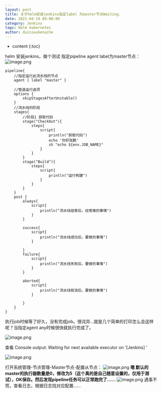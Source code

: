 ```yaml
---
layout: post
title: 关于helm安装jenkins指定label 为master节点Waiting.
date: 2021-04-19 04:00:00
category: Jenkins
tags: Helm kubernetes
author: duiniwukenaihe
---
```

* content
{:toc}


helm 安装jenkins，做个测试 指定pipeline agent  label为master节点：
![image.png](https://cdn.nlark.com/yuque/0/2021/png/2505271/1618824140147-439080a2-0b6e-4226-845d-214db00cdfe5.png#clientId=ubed6188c-8af5-4&from=paste&height=281&id=u0e2a5d51&margin=%5Bobject%20Object%5D&name=image.png&originHeight=281&originWidth=1200&originalType=binary&size=24047&status=done&style=none&taskId=ucfe24a5b-004f-4e2a-8a30-8a53a4b6dd1&width=1200)
```
pipeline{
    //指定运行此流水线的节点
    agent { label "master" }
    
    //管道运行选项
    options {
        skipStagesAfterUnstable()
    }
    //流水线的阶段
    stages{
        //阶段1 获取代码
        stage("CheckOut"){
            steps{
                script{
                    println("获取代码")
                    echo '你好张鹏'
                    sh "echo ${env.JOB_NAME}"
                }
            }
        }
        stage("Build"){
            steps{
                script{
                    println("运行构建")
                }
            }
        }
    }
    post {
        always{
            script{
                println("流水线结束后，经常做的事情")
            }
        }
        
        success{
            script{
                println("流水线成功后，要做的事情")
            }
        
        }
        failure{
            script{
                println("流水线失败后，要做的事情")
            }
        }
        
        aborted{
            script{
                println("流水线取消后，要做的事情")
            }
        
        }
    }
}

```
执行job时候等了好久，没有完成job。很诧异...就是几个简单的打印怎么会这样呢？当指定agent any时候很快就执行完成了。



![image.png](https://cdn.nlark.com/yuque/0/2021/png/2505271/1618824252213-9238b404-192b-40a2-9d5b-42f3a9055b15.png#clientId=ubed6188c-8af5-4&from=paste&height=340&id=uaacdeb75&margin=%5Bobject%20Object%5D&name=image.png&originHeight=340&originWidth=634&originalType=binary&size=30885&status=done&style=none&taskId=ud61f79d5-8cc8-45fc-b8a8-5e25254aa9a&width=634)


查看 Console output:  Waiting for next available executor on ‘[Jenkins] ’




![image.png](https://cdn.nlark.com/yuque/0/2021/png/2505271/1618824382709-a5f8e18a-ee76-490d-bb3f-b4e25c44f688.png#clientId=ubed6188c-8af5-4&from=paste&height=694&id=uda3c204e&margin=%5Bobject%20Object%5D&name=image.png&originHeight=694&originWidth=1505&originalType=binary&size=78566&status=done&style=none&taskId=u850c6462-d15f-4c7f-9d41-d5d671c299f&width=1505)




打开系统管理-节点管理-Master节点-配置从节点：
![image.png](https://cdn.nlark.com/yuque/0/2021/png/2505271/1618824392526-a00f1f36-0ffa-42cb-9c4e-b590a3ebdfe3.png#clientId=ubed6188c-8af5-4&from=paste&height=709&id=u0319b30b&margin=%5Bobject%20Object%5D&name=image.png&originHeight=709&originWidth=1695&originalType=binary&size=66196&status=done&style=none&taskId=u586d97fe-75b9-4cd8-9bbd-457d25b9a41&width=1695)
**嗯 默认的master的执行器数量是0，修改为5（这个真的是自己随意设置的，仅用于测试），OK保存。然后发现pipeline任务可以正常跑完了......**
![image.png](https://cdn.nlark.com/yuque/0/2021/png/2505271/1618824459805-3b66de70-ab0f-4b16-ac40-3f75b162b1ab.png#clientId=ubed6188c-8af5-4&from=paste&height=749&id=ua1d0ea7a&margin=%5Bobject%20Object%5D&name=image.png&originHeight=749&originWidth=1336&originalType=binary&size=95993&status=done&style=none&taskId=u11c97875-3d1f-4570-ba7b-6168dea86a9&width=1336)
遇事不慌，查看日志，根据日志找对应配置......
